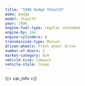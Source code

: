 ```yaml
---
title: "1996 Dodge Stealth"
make: Dodge
model: Stealth
year: 1996
engine-fuel-type: regular unleaded
engine-hp: 164
engine-cylinders: 6
transmission-type: Manual
driven-wheels: Front wheel drive
number-of-doors: 2
market-category: N/A
vehicle-size: Compact
vehicle-style: Coupe
---
```


{{< car_info >}}
